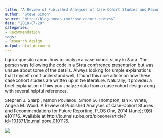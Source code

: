 ```yaml
---
title: "A Review of Published Analyses of Case-Cohort Studies and Recommendations for Future Reporting"
author: "Steve Simon"
source: "http://blog.pmean.com/case-cohort-review/"
date: "2018-07-20"
categories:
- Recommendation
tags:
- Research design
output: html_document
---
```


I got a question about how to analyze a case cohort study in Stata. The
person was following the code in a [Stata conference
presentation](https://www.stata.com/meeting/nordic-and-baltic16/slides/norway16_johansson.pdf)
but was unsure about some of the details. Always looking for simple
explanations that I myself don't understand well, I found this nice
article on how these case cohort studies are written up in the
literature. Naturally, it provides a brief explanation of how you
analyze data from a case cohort design along with several helpful
references.

<!---More--->

Stephen J. Sharp , Manon Poulaliou, Simon G. Thompson, Ian R. White,
Angela M. Wood. A Review of Published Analyses of Case-Cohort Studies
and Recommendations for Future Reporting. PLOS One, 2014 (June); 9(6):
e101176. Available at
<http://journals.plos.org/plosone/article?id=10.1371/journal.pone.0101176>.

![](http://www.pmean.com/new-images/18/case-cohort-review01.png)




